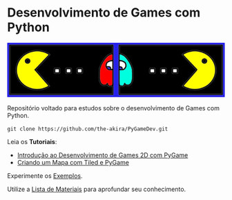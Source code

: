 # Desenvolvimento de Games com Python

![img](https://raw.githubusercontent.com/the-akira/PyGameDev/master/Images/pac-man.png)

Repositório voltado para estudos sobre o desenvolvimento de Games com Python.

```
git clone https://github.com/the-akira/PyGameDev.git
```

Leia os **Tutoriais**:

- [Introdução ao Desenvolvimento de Games 2D com PyGame](https://github.com/the-akira/PyGameDev/blob/master/Artigo.md)
- [Criando um Mapa com Tiled e PyGame](https://github.com/the-akira/PyGameDev/blob/master/Exemplos/Mario%203.0/tutorial/Tutorial.md)

Experimente os [Exemplos](https://github.com/the-akira/PyGameDev/tree/master/Exemplos).

Utilize a [Lista de Materiais](https://github.com/the-akira/PyGameDev/blob/master/Materiais.md) para aprofundar seu conhecimento.